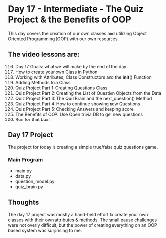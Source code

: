 # Day 17 - Intermediate - The Quiz Project & the Benefits of OOP
This day covers the creation of our own classes and utilizing Object Oriented Programming (OOP) with our own resources.

## The video lessons are:
116. Day 17 Goals: what we will make by the end of the day
117. How to create your own Class in Python
118. Working with Attributes, Class Constructors and the __init__() Function
119. Adding Methods to a Class
120. Quiz Project Part 1: Creating Questions Class
121. Quiz Project Part 2: Creating the List of Question Objects from the Data
122. Quiz Project Part 3: The QuizBrain and the next_question() Method
123. Quiz Project Part 4: How to continue showing new Questions
124. Quiz Project Part 5: Checking Answers and keeping score
125. The Benefits of OOP: Use Open trivia DB to get new questions
126. Run for that bus!

## Day 17 Project
The project for today is creating a simple true/false quiz questions game.

### Main Program
- main.py
- data.py
- question_model.py
- quiz_brain.py

## Thoughts
The day 17 project was mostly a hand-held effort to create your own classes with their own attributes & methods. 
The small pause challenges were not overly difficult, but the power of creating everything on an OOP based system was surprising to me. 